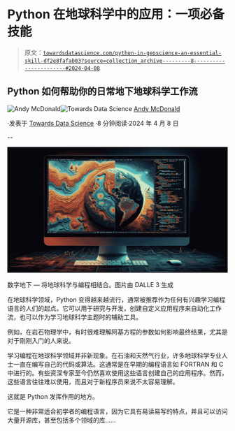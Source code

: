 # Python 在地球科学中的应用：一项必备技能

> 原文：[`towardsdatascience.com/python-in-geoscience-an-essential-skill-df2e8fafab03?source=collection_archive---------8-----------------------#2024-04-08`](https://towardsdatascience.com/python-in-geoscience-an-essential-skill-df2e8fafab03?source=collection_archive---------8-----------------------#2024-04-08)

## Python 如何帮助你的日常地下地球科学工作流

[](https://andymcdonaldgeo.medium.com/?source=post_page---byline--df2e8fafab03--------------------------------)![Andy McDonald](https://andymcdonaldgeo.medium.com/?source=post_page---byline--df2e8fafab03--------------------------------)[](https://towardsdatascience.com/?source=post_page---byline--df2e8fafab03--------------------------------)![Towards Data Science](https://towardsdatascience.com/?source=post_page---byline--df2e8fafab03--------------------------------) [Andy McDonald](https://andymcdonaldgeo.medium.com/?source=post_page---byline--df2e8fafab03--------------------------------)

·发表于 [Towards Data Science](https://towardsdatascience.com/?source=post_page---byline--df2e8fafab03--------------------------------) ·8 分钟阅读·2024 年 4 月 8 日

--

![](img/f268d69fe7a9823396375509ad10731d.png)

数字地下 — 将地球科学与编程相结合。图片由 DALLE 3 生成

在地球科学领域，Python 变得越来越流行，通常被推荐作为任何有兴趣学习编程语言的人们的起点。它可以用于研究与开发，创建自定义应用程序来自动化工作流，也可以作为学习地球科学主题时的辅助工具。

例如，在岩石物理学中，有时很难理解阿基方程的参数如何影响最终结果，尤其是对于刚刚入门的人来说。

学习编程在地球科学领域并非新现象。在石油和天然气行业，许多地球科学专业人士一直在编写自己的代码或算法。这通常是在早期的编程语言如 FORTRAN 和 C 中进行的。有些资深专家至今仍然喜欢使用这些语言创建自己的应用程序。然而，这些语言往往难以使用，而且对于新程序员来说不太容易理解。

这就是 Python 发挥作用的地方。

它是一种非常适合初学者的编程语言，因为它具有易读易写的特点，并且可以访问大量开源库，甚至包括多个领域的库……
